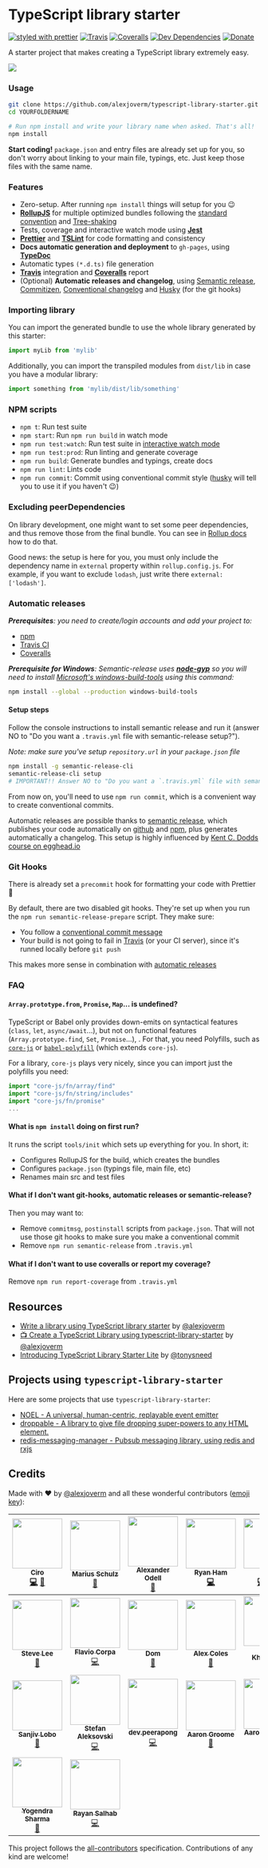 # TypeScript library starter

[![styled with prettier](https://img.shields.io/badge/styled_with-prettier-ff69b4.svg)](https://github.com/prettier/prettier)
[![Travis](https://img.shields.io/travis/alexjoverm/typescript-library-starter.svg)](https://travis-ci.org/alexjoverm/typescript-library-starter)
[![Coveralls](https://img.shields.io/coveralls/alexjoverm/typescript-library-starter.svg)](https://coveralls.io/github/alexjoverm/typescript-library-starter)
[![Dev Dependencies](https://david-dm.org/alexjoverm/typescript-library-starter/dev-status.svg)](https://david-dm.org/alexjoverm/typescript-library-starter?type=dev)
[![Donate](https://img.shields.io/badge/donate-paypal-blue.svg)](https://paypal.me/AJoverMorales)

A starter project that makes creating a TypeScript library extremely easy.

![](https://i.imgur.com/opUmHp0.png)

### Usage

```bash
git clone https://github.com/alexjoverm/typescript-library-starter.git YOURFOLDERNAME
cd YOURFOLDERNAME

# Run npm install and write your library name when asked. That's all!
npm install
```

**Start coding!** `package.json` and entry files are already set up for you, so don't worry about linking to your main file, typings, etc. Just keep those files with the same name.

### Features

 - Zero-setup. After running `npm install` things will setup for you :wink:
 - **[RollupJS](https://rollupjs.org/)** for multiple optimized bundles following the [standard convention](http://2ality.com/2017/04/setting-up-multi-platform-packages.html) and [Tree-shaking](https://alexjoverm.github.io/2017/03/06/Tree-shaking-with-Webpack-2-TypeScript-and-Babel/)
 - Tests, coverage and interactive watch mode using **[Jest](http://facebook.github.io/jest/)**
 - **[Prettier](https://github.com/prettier/prettier)** and **[TSLint](https://palantir.github.io/tslint/)** for code formatting and consistency
 - **Docs automatic generation and deployment** to `gh-pages`, using **[TypeDoc](http://typedoc.org/)**
 - Automatic types `(*.d.ts)` file generation
 - **[Travis](https://travis-ci.org)** integration and **[Coveralls](https://coveralls.io/)** report
 - (Optional) **Automatic releases and changelog**, using [Semantic release](https://github.com/semantic-release/semantic-release), [Commitizen](https://github.com/commitizen/cz-cli), [Conventional changelog](https://github.com/conventional-changelog/conventional-changelog) and [Husky](https://github.com/typicode/husky) (for the git hooks)

### Importing library

You can import the generated bundle to use the whole library generated by this starter:

```javascript
import myLib from 'mylib'
```

Additionally, you can import the transpiled modules from `dist/lib` in case you have a modular library:

```javascript
import something from 'mylib/dist/lib/something'
```

### NPM scripts

 - `npm t`: Run test suite
 - `npm start`: Run `npm run build` in watch mode
 - `npm run test:watch`: Run test suite in [interactive watch mode](http://facebook.github.io/jest/docs/cli.html#watch)
 - `npm run test:prod`: Run linting and generate coverage
 - `npm run build`: Generate bundles and typings, create docs
 - `npm run lint`: Lints code
 - `npm run commit`: Commit using conventional commit style ([husky](https://github.com/typicode/husky) will tell you to use it if you haven't :wink:)

### Excluding peerDependencies

On library development, one might want to set some peer dependencies, and thus remove those from the final bundle. You can see in [Rollup docs](https://rollupjs.org/#peer-dependencies) how to do that.

Good news: the setup is here for you, you must only include the dependency name in `external` property within `rollup.config.js`. For example, if you want to exclude `lodash`, just write there `external: ['lodash']`.

### Automatic releases

_**Prerequisites**: you need to create/login accounts and add your project to:_
 - [npm](https://www.npmjs.com/)
 - [Travis CI](https://travis-ci.org)
 - [Coveralls](https://coveralls.io)

_**Prerequisite for Windows**: Semantic-release uses
**[node-gyp](https://github.com/nodejs/node-gyp)** so you will need to
install
[Microsoft's windows-build-tools](https://github.com/felixrieseberg/windows-build-tools)
using this command:_

```bash
npm install --global --production windows-build-tools
```

#### Setup steps

Follow the console instructions to install semantic release and run it (answer NO to "Do you want a `.travis.yml` file with semantic-release setup?").

_Note: make sure you've setup `repository.url` in your `package.json` file_

```bash
npm install -g semantic-release-cli
semantic-release-cli setup
# IMPORTANT!! Answer NO to "Do you want a `.travis.yml` file with semantic-release setup?" question. It is already prepared for you :P
```

From now on, you'll need to use `npm run commit`, which is a convenient way to create conventional commits.

Automatic releases are possible thanks to [semantic release](https://github.com/semantic-release/semantic-release), which publishes your code automatically on [github](https://github.com/) and [npm](https://www.npmjs.com/), plus generates automatically a changelog. This setup is highly influenced by [Kent C. Dodds course on egghead.io](https://egghead.io/courses/how-to-write-an-open-source-javascript-library)

### Git Hooks

There is already set a `precommit` hook for formatting your code with Prettier :nail_care:

By default, there are two disabled git hooks. They're set up when you run the `npm run semantic-release-prepare` script. They make sure:
 - You follow a [conventional commit message](https://github.com/conventional-changelog/conventional-changelog)
 - Your build is not going to fail in [Travis](https://travis-ci.org) (or your CI server), since it's runned locally before `git push`

This makes more sense in combination with [automatic releases](#automatic-releases)

### FAQ

#### `Array.prototype.from`, `Promise`, `Map`... is undefined?

TypeScript or Babel only provides down-emits on syntactical features (`class`, `let`, `async/await`...), but not on functional features (`Array.prototype.find`, `Set`, `Promise`...), . For that, you need Polyfills, such as [`core-js`](https://github.com/zloirock/core-js) or [`babel-polyfill`](https://babeljs.io/docs/usage/polyfill/) (which extends `core-js`).

For a library, `core-js` plays very nicely, since you can import just the polyfills you need:

```javascript
import "core-js/fn/array/find"
import "core-js/fn/string/includes"
import "core-js/fn/promise"
...
```

#### What is `npm install` doing on first run?

It runs the script `tools/init` which sets up everything for you. In short, it:
 - Configures RollupJS for the build, which creates the bundles
 - Configures `package.json` (typings file, main file, etc)
 - Renames main src and test files

#### What if I don't want git-hooks, automatic releases or semantic-release?

Then you may want to:
 - Remove `commitmsg`, `postinstall` scripts from `package.json`. That will not use those git hooks to make sure you make a conventional commit
 - Remove `npm run semantic-release` from `.travis.yml`

#### What if I don't want to use coveralls or report my coverage?

Remove `npm run report-coverage` from `.travis.yml`

## Resources

- [Write a library using TypeScript library starter](https://dev.to/alexjoverm/write-a-library-using-typescript-library-starter) by [@alexjoverm](https://github.com/alexjoverm/)
- [📺 Create a TypeScript Library using typescript-library-starter](https://egghead.io/lessons/typescript-create-a-typescript-library-using-typescript-library-starter) by [@alexjoverm](https://github.com/alexjoverm/)
- [Introducing TypeScript Library Starter Lite](https://blog.tonysneed.com/2017/09/15/introducing-typescript-library-starter-lite/) by [@tonysneed](https://github.com/tonysneed)

## Projects using `typescript-library-starter`

Here are some projects that use `typescript-library-starter`:

- [NOEL - A universal, human-centric, replayable event emitter](https://github.com/lifenautjoe/noel)
- [droppable - A library to give file dropping super-powers to any HTML element.](https://github.com/lifenautjoe/droppable)
- [redis-messaging-manager - Pubsub messaging library, using redis and rxjs](https://github.com/tomyitav/redis-messaging-manager)

## Credits

Made with :heart: by [@alexjoverm](https://twitter.com/alexjoverm) and all these wonderful contributors ([emoji key](https://github.com/kentcdodds/all-contributors#emoji-key)):

<!-- ALL-CONTRIBUTORS-LIST:START - Do not remove or modify this section -->
<!-- prettier-ignore -->
| [<img src="https://avatars.githubusercontent.com/u/6052309?v=3" width="100px;"/><br /><sub><b>Ciro</b></sub>](https://www.linkedin.com/in/ciro-ivan-agulló-guarinos-42109376)<br />[💻](https://github.com/alexjoverm/typescript-library-starter/commits?author=k1r0s "Code") [🔧](#tool-k1r0s "Tools") | [<img src="https://avatars.githubusercontent.com/u/947523?v=3" width="100px;"/><br /><sub><b>Marius Schulz</b></sub>](https://blog.mariusschulz.com)<br />[📖](https://github.com/alexjoverm/typescript-library-starter/commits?author=mariusschulz "Documentation") | [<img src="https://avatars.githubusercontent.com/u/4152819?v=3" width="100px;"/><br /><sub><b>Alexander Odell</b></sub>](https://github.com/alextrastero)<br />[📖](https://github.com/alexjoverm/typescript-library-starter/commits?author=alextrastero "Documentation") | [<img src="https://avatars1.githubusercontent.com/u/8728882?v=3" width="100px;"/><br /><sub><b>Ryan Ham</b></sub>](https://github.com/superamadeus)<br />[💻](https://github.com/alexjoverm/typescript-library-starter/commits?author=superamadeus "Code") | [<img src="https://avatars1.githubusercontent.com/u/8458838?v=3" width="100px;"/><br /><sub><b>Chi</b></sub>](https://consiiii.me)<br />[💻](https://github.com/alexjoverm/typescript-library-starter/commits?author=ChinW "Code") [🔧](#tool-ChinW "Tools") [📖](https://github.com/alexjoverm/typescript-library-starter/commits?author=ChinW "Documentation") | [<img src="https://avatars2.githubusercontent.com/u/2856501?v=3" width="100px;"/><br /><sub><b>Matt Mazzola</b></sub>](https://github.com/mattmazzola)<br />[💻](https://github.com/alexjoverm/typescript-library-starter/commits?author=mattmazzola "Code") [🔧](#tool-mattmazzola "Tools") | [<img src="https://avatars0.githubusercontent.com/u/2664047?v=3" width="100px;"/><br /><sub><b>Sergii Lischuk</b></sub>](http://leefrost.github.io)<br />[💻](https://github.com/alexjoverm/typescript-library-starter/commits?author=Leefrost "Code") |
| :---: | :---: | :---: | :---: | :---: | :---: | :---: |
| [<img src="https://avatars1.githubusercontent.com/u/618922?v=3" width="100px;"/><br /><sub><b>Steve Lee</b></sub>](http;//opendirective.com)<br />[🔧](#tool-SteveALee "Tools") | [<img src="https://avatars0.githubusercontent.com/u/5127501?v=3" width="100px;"/><br /><sub><b>Flavio Corpa</b></sub>](http://flaviocorpa.com)<br />[💻](https://github.com/alexjoverm/typescript-library-starter/commits?author=kutyel "Code") | [<img src="https://avatars2.githubusercontent.com/u/22561997?v=3" width="100px;"/><br /><sub><b>Dom</b></sub>](https://github.com/foreggs)<br />[🔧](#tool-foreggs "Tools") | [<img src="https://avatars1.githubusercontent.com/u/755?v=4" width="100px;"/><br /><sub><b>Alex Coles</b></sub>](http://alexbcoles.com)<br />[📖](https://github.com/alexjoverm/typescript-library-starter/commits?author=myabc "Documentation") | [<img src="https://avatars2.githubusercontent.com/u/1093738?v=4" width="100px;"/><br /><sub><b>David Khourshid</b></sub>](https://github.com/davidkpiano)<br />[🔧](#tool-davidkpiano "Tools") | [<img src="https://avatars0.githubusercontent.com/u/7225802?v=4" width="100px;"/><br /><sub><b>Aarón García Hervás</b></sub>](https://aarongarciah.com)<br />[📖](https://github.com/alexjoverm/typescript-library-starter/commits?author=aarongarciah "Documentation") | [<img src="https://avatars2.githubusercontent.com/u/13683986?v=4" width="100px;"/><br /><sub><b>Jonathan Hart</b></sub>](https://www.stuajnht.co.uk)<br />[💻](https://github.com/alexjoverm/typescript-library-starter/commits?author=stuajnht "Code") |
| [<img src="https://avatars0.githubusercontent.com/u/13509204?v=4" width="100px;"/><br /><sub><b>Sanjiv Lobo</b></sub>](https://github.com/Xndr7)<br />[📖](https://github.com/alexjoverm/typescript-library-starter/commits?author=Xndr7 "Documentation") | [<img src="https://avatars3.githubusercontent.com/u/7473800?v=4" width="100px;"/><br /><sub><b>Stefan Aleksovski</b></sub>](https://github.com/sAleksovski)<br />[💻](https://github.com/alexjoverm/typescript-library-starter/commits?author=sAleksovski "Code") | [<img src="https://avatars2.githubusercontent.com/u/8853426?v=4" width="100px;"/><br /><sub><b>dev.peerapong</b></sub>](https://github.com/devpeerapong)<br />[💻](https://github.com/alexjoverm/typescript-library-starter/commits?author=devpeerapong "Code") | [<img src="https://avatars0.githubusercontent.com/u/22260722?v=4" width="100px;"/><br /><sub><b>Aaron Groome</b></sub>](http://twitter.com/Racing5372)<br />[📖](https://github.com/alexjoverm/typescript-library-starter/commits?author=Racing5372 "Documentation") | [<img src="https://avatars3.githubusercontent.com/u/180963?v=4" width="100px;"/><br /><sub><b>Aaron Reisman</b></sub>](https://github.com/lifeiscontent)<br />[💻](https://github.com/alexjoverm/typescript-library-starter/commits?author=lifeiscontent "Code") | [<img src="https://avatars1.githubusercontent.com/u/32557482?v=4" width="100px;"/><br /><sub><b>kid-sk</b></sub>](https://github.com/kid-sk)<br />[📖](https://github.com/alexjoverm/typescript-library-starter/commits?author=kid-sk "Documentation") | [<img src="https://avatars0.githubusercontent.com/u/1503089?v=4" width="100px;"/><br /><sub><b>Andrea Gottardi</b></sub>](http://about.me/andreagot)<br />[📖](https://github.com/alexjoverm/typescript-library-starter/commits?author=AndreaGot "Documentation") |
| [<img src="https://avatars3.githubusercontent.com/u/1375860?v=4" width="100px;"/><br /><sub><b>Yogendra Sharma</b></sub>](http://TechiesEyes.com)<br />[📖](https://github.com/alexjoverm/typescript-library-starter/commits?author=Yogendra0Sharma "Documentation") | [<img src="https://avatars3.githubusercontent.com/u/7407177?v=4" width="100px;"/><br /><sub><b>Rayan Salhab</b></sub>](http://linkedin.com/in/rayan-salhab/)<br />[💻](https://github.com/alexjoverm/typescript-library-starter/commits?author=cyphercodes "Code") |
<!-- ALL-CONTRIBUTORS-LIST:END -->

This project follows the [all-contributors](https://github.com/kentcdodds/all-contributors) specification. Contributions of any kind are welcome!
